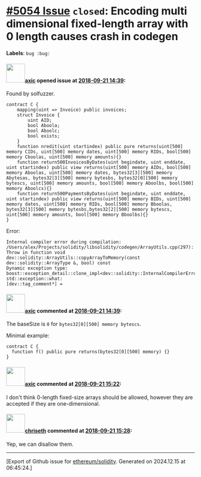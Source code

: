 # [\#5054 Issue](https://github.com/ethereum/solidity/issues/5054) `closed`: Encoding multi dimensional fixed-length array with 0 length causes crash in codegen
**Labels**: `bug :bug:`


#### <img src="https://avatars.githubusercontent.com/u/20340?v=4" width="50">[axic](https://github.com/axic) opened issue at [2018-09-21 14:39](https://github.com/ethereum/solidity/issues/5054):

Found by solfuzzer.

```
contract C {
    mapping(uint => Invoice) public invoices;
    struct Invoice {
        uint AID;
        bool Aboola;
        bool Aboolc;
        bool exists;
    }
    function nredit(uint startindex) public pure returns(uint[500] memory CIDs, uint[500] memory dates, uint[500] memory RIDs, bool[500] memory Cboolas, uint[500] memory amounts){}
    function return500InvoicesByDates(uint begindate, uint enddate, uint startindex) public view returns(uint[500] memory AIDs, bool[500] memory Aboolas, uint[500] memory dates, bytes32[3][500] memory Abytesas, bytes32[3][500] memory bytesbs, bytes32[0][500] memory bytescs, uint[500] memory amounts, bool[500] memory Aboolbs, bool[500] memory Aboolcs){}
    function return500PaymentsByDates(uint begindate, uint enddate, uint startindex) public view returns(uint[500] memory BIDs, uint[500] memory dates, uint[500] memory RIDs, bool[500] memory Bboolas, bytes32[3][500] memory bytesbs,bytes32[2][500] memory bytescs, uint[500] memory amounts, bool[500] memory Bboolbs){}
}
```

Error:
```
Internal compiler error during compilation:
/Users/alex/Projects/solidity/libsolidity/codegen/ArrayUtils.cpp(297): Throw in function void dev::solidity::ArrayUtils::copyArrayToMemory(const dev::solidity::ArrayType &, bool) const
Dynamic exception type: boost::exception_detail::clone_impl<dev::solidity::InternalCompilerError>
std::exception::what: 
[dev::tag_comment*] = 
```

#### <img src="https://avatars.githubusercontent.com/u/20340?v=4" width="50">[axic](https://github.com/axic) commented at [2018-09-21 14:39](https://github.com/ethereum/solidity/issues/5054#issuecomment-423555275):

The baseSize is `0` for `bytes32[0][500] memory bytescs`.

Minimal example:
```
contract C {
  function f() public pure returns(bytes32[0][500] memory) {}
}
```

#### <img src="https://avatars.githubusercontent.com/u/20340?v=4" width="50">[axic](https://github.com/axic) commented at [2018-09-21 15:22](https://github.com/ethereum/solidity/issues/5054#issuecomment-423571627):

I don't think 0-length fixed-size arrays should be allowed, however they are accepted if they are one-dimensional.

#### <img src="https://avatars.githubusercontent.com/u/9073706?v=4" width="50">[chriseth](https://github.com/chriseth) commented at [2018-09-21 15:28](https://github.com/ethereum/solidity/issues/5054#issuecomment-423573925):

Yep, we can disallow them.


-------------------------------------------------------------------------------



[Export of Github issue for [ethereum/solidity](https://github.com/ethereum/solidity). Generated on 2024.12.15 at 06:45:24.]

